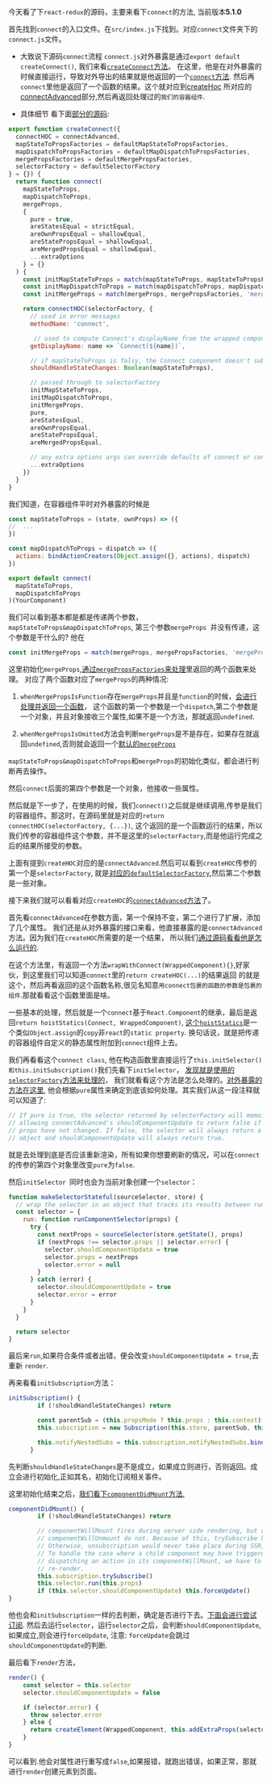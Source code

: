 今天看了下`react-redux`的源码，主要来看下`connect`的方法, 当前版本**5.1.0**

首先找到`connect`的入口文件。在`src/index.js`下找到。对应`connect`文件夹下的`connect.js`文件。

- 大致说下源码`connect`流程
`connect.js`对外暴露是通过`export default createConnect()`, 我们来看[`createConnect`方法](https://github.com/reduxjs/react-redux/blob/master/src/connect/connect.js#L40)。
在这里，他是在对外暴露的时候直接运行，导致对外导出的结果就是他返回的一个[`connect`方法](https://github.com/reduxjs/react-redux/blob/master/src/connect/connect.js#L47).
然后再`connect`里他是返回了一个函数的结果。这个就对应到[createHoc](https://github.com/reduxjs/react-redux/blob/master/src/connect/connect.js#L41)
所对应的[connectAdvanced](https://github.com/reduxjs/react-redux/blob/master/src/components/connectAdvanced.js)部分,然后再返回处理过的`我们的容器组件`.

- 具体细节
看下面[部分的源码](https://github.com/reduxjs/react-redux/blob/master/src/connect/connect.js):
```js
export function createConnect({
  connectHOC = connectAdvanced,
  mapStateToPropsFactories = defaultMapStateToPropsFactories,
  mapDispatchToPropsFactories = defaultMapDispatchToPropsFactories,
  mergePropsFactories = defaultMergePropsFactories,
  selectorFactory = defaultSelectorFactory
} = {}) {
  return function connect(
    mapStateToProps,
    mapDispatchToProps,
    mergeProps,
    {
      pure = true,
      areStatesEqual = strictEqual,
      areOwnPropsEqual = shallowEqual,
      areStatePropsEqual = shallowEqual,
      areMergedPropsEqual = shallowEqual,
      ...extraOptions
    } = {}
  ) {
    const initMapStateToProps = match(mapStateToProps, mapStateToPropsFactories, 'mapStateToProps')
    const initMapDispatchToProps = match(mapDispatchToProps, mapDispatchToPropsFactories, 'mapDispatchToProps')
    const initMergeProps = match(mergeProps, mergePropsFactories, 'mergeProps')

    return connectHOC(selectorFactory, {
      // used in error messages
      methodName: 'connect',

       // used to compute Connect's displayName from the wrapped component's displayName.
      getDisplayName: name => `Connect(${name})`,

      // if mapStateToProps is falsy, the Connect component doesn't subscribe to store state changes
      shouldHandleStateChanges: Boolean(mapStateToProps),

      // passed through to selectorFactory
      initMapStateToProps,
      initMapDispatchToProps,
      initMergeProps,
      pure,
      areStatesEqual,
      areOwnPropsEqual,
      areStatePropsEqual,
      areMergedPropsEqual,

      // any extra options args can override defaults of connect or connectAdvanced
      ...extraOptions
    })
  }
}
```
我们知道，在容器组件平时对外暴露的时候是
```js
const mapStateToProps = (state, ownProps) => ({
//  ...
})

const mapDispatchToProps = dispatch => ({
  actions: bindActionCreators(Object.assign({}, actions), dispatch)
})

export default connect(
  mapStateToProps,
  mapDispatchToProps
)(YourComponent)
```
我们可以看到基本都是都是传递两个参数，`mapStateToProps&mapDispatchToProps`, 第三个参数`mergeProps `并没有传递，这个参数是干什么的?
他在
```js
const initMergeProps = match(mergeProps, mergePropsFactories, 'mergeProps')
```
这里初始化`mergeProps`,[通过`mergePropsFactories`来处理](https://github.com/reduxjs/react-redux/blob/master/src/connect/mergeProps.js)里返回的两个函数来处理。
对应了两个函数对应了`mergeProps`的两种情况:

1. `whenMergePropsIsFunction`存在`mergeProps`并且是`function`的时候，[会进行处理并返回一个函数](https://github.com/reduxjs/react-redux/blob/master/src/connect/mergeProps.js#L8)，
这个函数的第一个参数是一个`dispatch`,第二个参数是一个对象，并且对象接收三个属性,如果不是一个方法，那就返回`undefined`.

2. `whenMergePropsIsOmitted`方法会判断`mergeProps`是不是存在，如果存在就返回`undefined`,否则就会返回一个[默认的`mergeProps`](https://github.com/reduxjs/react-redux/blob/master/src/connect/mergeProps.js#L3)

`mapStateToProps&mapDispatchToProps`和`mergeProps`的初始化类似，都会进行判断再去操作。

然后`connect`后面的第四个参数是一个对象，他接收一些属性。

然后就是下一步了，在使用的时候，我们`connect()`之后就是继续调用,传参是我们的容器组件。那这时，在源码里就是对应的`return connectHOC(selectorFactory, {...})`, 
这个返回的是一个函数运行的结果，所以我们传参的容器组件这个参数，并不是这里的`selectorFactory`,而是他运行完成之后的结果所接受的参数。

上面有提到`createHOC`对应的是`connectAdvanced`.然后可以看到`createHOC`传参的第一个是`selectorFactory`,
就是[对应的`defaultSelectorFactory`](https://github.com/reduxjs/react-redux/blob/master/src/connect/selectorFactory.js),然后第二个参数是一些对象。

接下来我们就可以看看对应`createHOC`的[`connectAdvanced`方法](https://github.com/reduxjs/react-redux/blob/master/src/components/connectAdvanced.js)了。

首先看`connectAdvanced`在参数方面，第一个保持不变，第二个进行了扩展，添加了几个属性。
我们还是从对外暴露的接口来看，他直接暴露的是`connectAdvanced`方法。因为我们在`createHOC`所需要的是一个结果，
所以我们[通过源码看看他是怎么运行的](https://github.com/reduxjs/react-redux/blob/master/src/components/connectAdvanced.js#L32).

在这个方法里，有返回一个方法`wrapWithConnect(WrappedComponent){}`,好家伙，到这里我们可以知道`connect`里的`return createHOC(...)`的结果返回
的就是这个，然后再看返回的这个函数名称,很见名知意`用connect包裹的函数的参数是包裹的组件`.那就看看这个函数里面是啥。

一些基本的处理，然后就是一个`connect`基于`React.Component`的继承，最后是返回`return hoistStatics(Connect, WrappedComponent)`,
[这个`hoistStatics`](https://github.com/mridgway/hoist-non-react-statics)是一个类似`Object.assign`的`copy`非`react`的`static property`.
换句话说，就是把传递的容器组件自定义的静态属性附加到`connect`组件上去。

我们再看看这个`connect class`, 他在构造函数里直接运行了`this.initSelector()和this.initSubscription()`我们先看下`initSelector`，
[发现就是使用的`selectorFactory`方法来处理的](https://github.com/reduxjs/react-redux/blob/master/src/components/connectAdvanced.js#L192)，
我们就看看这个方法是怎么处理的。[对外暴露的方法在这里](https://github.com/reduxjs/react-redux/blob/master/src/connect/selectorFactory.js#L100),
他会根据`pure`属性来确定到底该如何处理。其实我们从这一段注释就可以知道了:

```js
// If pure is true, the selector returned by selectorFactory will memoize its results,
// allowing connectAdvanced's shouldComponentUpdate to return false if final
// props have not changed. If false, the selector will always return a new
// object and shouldComponentUpdate will always return true.
```
就是去处理到底是否应该重新渲染，所有如果你想要刷新的情况，可以在`connect`的传参的第四个对象里改变`pure`为`false`.

然后`initSelector `同时也会为当前对象创建一个`selector`：
```js
function makeSelectorStateful(sourceSelector, store) {
  // wrap the selector in an object that tracks its results between runs.
  const selector = {
    run: function runComponentSelector(props) {
      try {
        const nextProps = sourceSelector(store.getState(), props)
        if (nextProps !== selector.props || selector.error) {
          selector.shouldComponentUpdate = true
          selector.props = nextProps
          selector.error = null
        }
      } catch (error) {
        selector.shouldComponentUpdate = true
        selector.error = error
      }
    }
  }

  return selector
}
```
最后来`run`,如果符合条件或者出错，便会改变`shouldComponentUpdate = true`,去重新 `render`.

再来看看`initSubscription`方法：
```js
initSubscription() {
        if (!shouldHandleStateChanges) return

        const parentSub = (this.propsMode ? this.props : this.context)[subscriptionKey]
        this.subscription = new Subscription(this.store, parentSub, this.onStateChange.bind(this))

        this.notifyNestedSubs = this.subscription.notifyNestedSubs.bind(this.subscription)
      }
```
先判断`shouldHandleStateChanges`是不是成立，如果成立则进行，否则返回。成立会进行初始化,正如其名，初始化订阅相关事件。

这里初始化结束之后，[我们看下`componentDidMount`方法](https://github.com/reduxjs/react-redux/blob/master/src/components/connectAdvanced.js#L148),
```js
componentDidMount() {
        if (!shouldHandleStateChanges) return

        // componentWillMount fires during server side rendering, but componentDidMount and
        // componentWillUnmount do not. Because of this, trySubscribe happens during ...didMount.
        // Otherwise, unsubscription would never take place during SSR, causing a memory leak.
        // To handle the case where a child component may have triggered a state change by
        // dispatching an action in its componentWillMount, we have to re-run the select and maybe
        // re-render.
        this.subscription.trySubscribe()
        this.selector.run(this.props)
        if (this.selector.shouldComponentUpdate) this.forceUpdate()
}
```
他也会和`initSubscription`一样的去判断，确定是否进行下去。[下面会进行尝试订阅](https://github.com/reduxjs/react-redux/blob/master/src/utils/Subscription.js).
然后去运行`selector`，运行`selector`之后，会判断`shouldComponentUpdate`,如果成立,则会进行`forceUpdate`, 注意: `forceUpdate`会跳过`shouldComponentUpdate`的判断.

最后看下`render`方法，
```js
render() {
    const selector = this.selector
    selector.shouldComponentUpdate = false

    if (selector.error) {
      throw selector.error
    } else {
      return createElement(WrappedComponent, this.addExtraProps(selector.props))
    }
}
```
可以看到.他会对属性进行重写成`false`,如果报错，就跑出错误，如果正常，那就进行`render`创建元素到页面。
